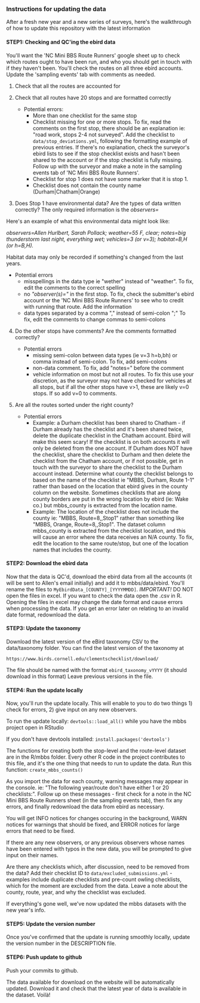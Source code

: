 
### Instructions for updating the data
After a fresh new year and a new series of surveys, here's the walkthrough of how to update this repository with the latest information

#### STEP1: Checking and QC'ing the ebird data
You'll want the 'NC Mini BBS Route Runners' google sheet up to check which routes ought to have been run, and who you should get in touch with if they haven't been. You'll check the routes on all three ebird accounts. Update the 'sampling events' tab with comments as needed.
 1. Check that all the routes are accounted for 
 2. Check that all routes have 20 stops and are formatted correctly
    - Potential errors: 
      - More than one checklist for the same stop
      - Checklist missing for one or more stops. To fix, read the comments on the first stop, there should be an explanation ie: "road work, stops 2-4 not surveyed". Add the checklist to `data/stop_deviations.yml`, following the formatting example of previous entries. If there's no explanation, check the surveyor's ebird lists to see if the stop checklist exists and hasn't been shared to the account or if the stop checklist is fully missing. Follow up with the surveyor and make a note in the sampling events tab of 'NC Mini BBS Route Runners'. 
      - Checklist for stop 1 does not have some marker that it is stop 1.
      - Checklist does not contain the county name (Durham|Chatham|Orange)

 3. Does Stop 1 have environmental data? Are the types of data written correctly? The only required information is the *observers=*

Here's an example of what this environmental data might look like:

*observers=Allen Hurlbert, Sarah Pollack; weather=55 F, clear; notes=big thunderstorm last night, everything wet; vehicles=3 (or v=3); habitat=B,H (or h=B,H).*

Habitat data may only be recorded if something's changed from the last years.

   - Potential errors
     - misspellings in the data type ie "wether" instead of "weather". To fix, edit the comments to the correct spelling
     - no *"observer(s)="* in the first stop. To fix, check the submitter's ebird account or the 'NC Mini BBS Route Runners' to see who to credit with running that route. Add the information
     - data types separated by a comma "," instead of semi-colon ";" To fix, edit the comments to change commas to semi-colons

 4. Do the other stops have comments? Are the comments formatted correctly?
    - Potential errors
      - missing semi-colon between data types (ie v=3 h=b,bh) or comma instead of semi-colon. To fix, add semi-colons 
      - non-data comment. To fix, add "notes=" before the comment
      - vehicle information on most but not all routes. To fix this use your discretion, as the surveyor may not have checked for vehicles at all stops, but if all the other stops have v>1, these are likely v=0 stops. If so add v=0 to comments.

 5. Are all the routes sorted under the right county? 
    - Potential errors
      - Example: a Durham checklist has been shared to Chatham - if Durham already has the checklist and it's been shared twice, delete the duplicate checklist in the Chatham account. Ebird will make this seem scary! If the checklist is on both accounts it will only be deleted from the one account. If Durham does NOT have the checklist, share the checklist to Durham and then delete the checklist from the Chatham account, or if not possible, get in touch with the surveyor to share the checklist to the Durham account instead. Determine what county the checklist belongs to based on the name of the checklist ie "MBBS, Durham, Route 1-1" rather than based on the location that ebird gives in the county column on the website. Sometimes checklists that are along county borders are put in the wrong location by ebird (ie: Wake co.) but mbbs_county is extracted from the location name.
      -  Example: The location of the checklist does not include the county ie: "MBBS, Route=8,,Stop1" rather than something like "MBBS, Orange, Route=8,,Stop1". The dataset column mbbs_county is extracted from the checklist location, and this will cause an error where the data receives an N/A county. To fix, edit the location to the same route/stop, but one of the location names that includes the county.  

#### STEP2: Download the ebird data 
Now that the data is QC'd, download the ebird data from all the accounts (it will be sent to Allen's email initially) and add it to mbbs/data/ebird. You'll rename the files to `MyEbirdData_[COUNTY]_[YYYYMMDD]`. _IMPORTANT!_ DO NOT open the files in excel. If you want to check the data open the .csv in R. Opening the files in excel may change the date format and cause errors when processing the data. If you get an error later on relating to an invalid date format, redownload the data.

#### STEP3: Update the taxonomy
Download the latest version of the eBird taxonomy CSV to the data/taxonomy folder. You can find the latest version of the taxonomy at 

	https://www.birds.cornell.edu/clementschecklist/download/

The file should be named with the format `ebird_taxonomy_vYYYY` (it should download in this format) Leave previous versions in the file.

#### STEP4: Run the update locally
Now, you'll run the update locally. This will enable to you to do two things 1) check for errors, 2) give input on any new observers.

To run the update locally:
  `devtools::load_all()` while you have the mbbs project open in RStudio

  If you don't have devtools installed:
	  `install.packages('devtools')`

  The functions for creating both the stop-level and the route-level dataset are in the R/mbbs folder. Every other R code in the project contributes to this file, and it's the one thing that needs to run to update the data. Run this function:
    `create_mbbs_counts()`
  
As you import the data for each county, warning messages may appear in the console. ie: "The following year/route don't have either 1 or 20 checklists:". Follow up on these messages - first check for a note in the NC Mini BBS Route Runners sheet (in the sampling events tab), then fix any errors, and finally redownload the data from ebird as necessary.

You will get INFO notices for changes occuring in the background, WARN notices for warnings that should be fixed, and ERROR notices for large errors that need to be fixed.

If there are any new observers, or any previous observers whose names have been entered with typos in the new data, you will be prompted to give input on their names. 

Are there any checklists which, after discussion, need to be removed from the data? Add their checklist ID to `data/excluded_submissions.yml` - examples include duplicate checklists and pre-count owling checklists, which for the moment are excluded from the data. Leave a note about the county, route, year, and why the checklist was excluded.

If everything's gone well, we've now updated the mbbs datasets with the new year's info.

#### STEP5: Update the version number
Once you've confirmed that the update is running smoothly locally, update the version number in the DESCRIPTION file. 

#### STEP6: Push update to github
Push your commits to github. 

The data available for download on the website will be automatically updated. Download it and check that the latest year of data is available in the dataset. Voilà!
